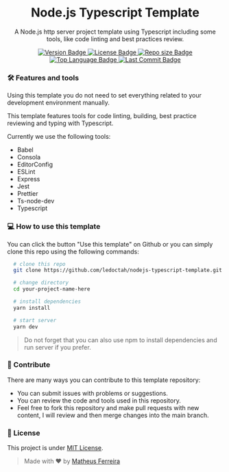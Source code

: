 <h1 align="center">Node.js Typescript Template</h1>

<p align="center">
  A Node.js http server project template using Typescript including some tools, like code linting and best practices review.
</p>

<p align="center">
  <a href="https://github.com/ledoctah/nodejs-typescript-template">
    <img src="https://img.shields.io/github/package-json/v/ledoctah/nodejs-typescript-template" alt="Version Badge" />
  </a>

  <a href="https://github.com/ledoctah/nodejs-typescript-template/blob/main/LICENSE.md">
    <img src="https://shields.io/github/license/ledoctah/nodejs-typescript-template" alt="License Badge" />
  </a>

  <a href="https://github.com/ledoctah/nodejs-typescript-template">
    <img src="https://shields.io/github/repo-size/ledoctah/nodejs-typescript-template" alt="Repo size Badge" />
  </a>

  <a href="https://github.com/ledoctah/nodejs-typescript-template">
    <img src="https://shields.io/github/languages/top/ledoctah/nodejs-typescript-template" alt="Top Language Badge" />
  </a>

  <a href="https://github.com/ledoctah/nodejs-typescript-template">
    <img src="https://shields.io/github/last-commit/ledoctah/nodejs-typescript-template" alt="Last Commit Badge" />
  </a>
</p>

### 🛠️ Features and tools

Using this template you do not need to set everything related to your development environment manually.

This template features tools for code linting, building, best practice reviewing and typing with Typescript.

Currently we use the following tools:

- Babel
- Consola
- EditorConfig
- ESLint
- Express
- Jest
- Prettier
- Ts-node-dev
- Typescript

### 💻 How to use this template

You can click the button "Use this template" on Github or you can simply clone this repo using the following commands:

```bash
  # clone this repo
  git clone https://github.com/ledoctah/nodejs-typescript-template.git your-project-name-here

  # change directory
  cd your-project-name-here

  # install dependencies
  yarn install

  # start server
  yarn dev
```
> Do not forget that you can also use npm to install dependencies and run server if you prefer.

### 🤝 Contribute

There are many ways you can contribute to this template repository:

- You can submit issues with problems or suggestions.
- You can review the code and tools used in this repository.
- Feel free to fork this repository and make pull requests with new content, I will review and then merge changes into the main branch.

### 📄 License

This project is under [MIT License](https://github.com/ledoctah/nodejs-typescript-template/blob/main/LICENSE.md).

> Made with ❤️ by [Matheus Ferreira](https://github.com/ledoctah)
